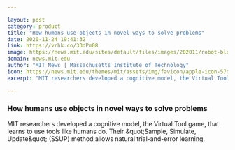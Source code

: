 ```yaml
---

layout: post
category: product
title: "How humans use objects in novel ways to solve problems"
date: 2020-11-24 19:41:32
link: https://vrhk.co/33dPm08
image: https://news.mit.edu/sites/default/files/images/202011/robot-blocks-00.png
domain: news.mit.edu
author: "MIT News | Massachusetts Institute of Technology"
icon: https://news.mit.edu/themes/mit/assets/img/favicon/apple-icon-57x57.png
excerpt: "MIT researchers developed a cognitive model, the Virtual Tool game, that learns to use tools like humans do. Their &amp;quot;Sample, Simulate, Update&amp;quot; (SSUP) method allows natural trial-and-error learning."

---
```


### How humans use objects in novel ways to solve problems

MIT researchers developed a cognitive model, the Virtual Tool game, that learns to use tools like humans do. Their &amp;quot;Sample, Simulate, Update&amp;quot; (SSUP) method allows natural trial-and-error learning.